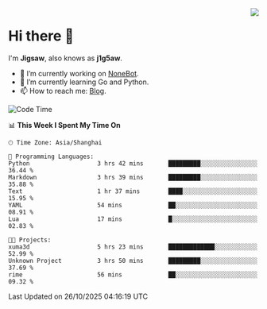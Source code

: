 <a href="#">
  <img align="right" src="https://github-readme-stats.vercel.app/api?username=j1g5awi&count_private=true&show_icons=true&title_color=80070B&text_color=B3B3B3&bg_color=212121&icon_color=80070B" />
</a>

# Hi there 👋

I'm **Jigsaw**, also knows as **j1g5aw**.

- 🔭 I’m currently working on [NoneBot](https://github.com/nonebot).
- 🌱 I’m currently learning Go and Python.
- 📫 How to reach me: [Blog](https://blog.maddestroyer.xyz/).

<!--START_SECTION:waka-->
![Code Time](http://img.shields.io/badge/Code%20Time-1%2C918%20hrs%2036%20mins-blue)

📊 **This Week I Spent My Time On** 

```text
🕑︎ Time Zone: Asia/Shanghai

💬 Programming Languages: 
Python                   3 hrs 42 mins       █████████░░░░░░░░░░░░░░░░   36.44 % 
Markdown                 3 hrs 39 mins       █████████░░░░░░░░░░░░░░░░   35.88 % 
Text                     1 hr 37 mins        ████░░░░░░░░░░░░░░░░░░░░░   15.95 % 
YAML                     54 mins             ██░░░░░░░░░░░░░░░░░░░░░░░   08.91 % 
Lua                      17 mins             █░░░░░░░░░░░░░░░░░░░░░░░░   02.83 % 

🐱‍💻 Projects: 
xuma3d                   5 hrs 23 mins       █████████████░░░░░░░░░░░░   52.99 % 
Unknown Project          3 hrs 50 mins       █████████░░░░░░░░░░░░░░░░   37.69 % 
rime                     56 mins             ██░░░░░░░░░░░░░░░░░░░░░░░   09.32 % 
```


 Last Updated on 26/10/2025 04:16:19 UTC
<!--END_SECTION:waka-->
